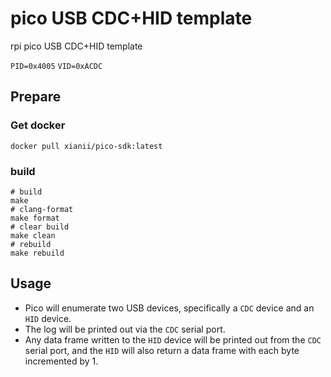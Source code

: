 # pico USB CDC+HID template
rpi pico USB CDC+HID template

`PID=0x4005`
`VID=0xACDC`

## Prepare

### Get docker

```shell
docker pull xianii/pico-sdk:latest
```

### build

```shell
# build
make
# clang-format
make format
# clear build
make clean
# rebuild
make rebuild
```

## Usage

- Pico will enumerate two USB devices, specifically a `CDC` device and an `HID` device. 
- The log will be printed out via the `CDC` serial port. 
- Any data frame written to the `HID` device will be printed out from the `CDC` serial port, and the `HID` will also return a data frame with each byte incremented by 1.
